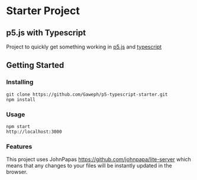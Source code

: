 # Starter Project 
## p5.js with Typescript
Project to quickly get something working in [p5.js](https://p5js.org/) and [typescript](https://www.typescriptlang.org/)

## Getting Started

### Installing

```
git clone https://github.com/Gaweph/p5-typescript-starter.git
npm install
```

### Usage

```
npm start
http://localhost:3000
```

### Features

This project uses JohnPapas https://github.com/johnpapa/lite-server which means that any changes to your files will be instantly updated in the browser.
